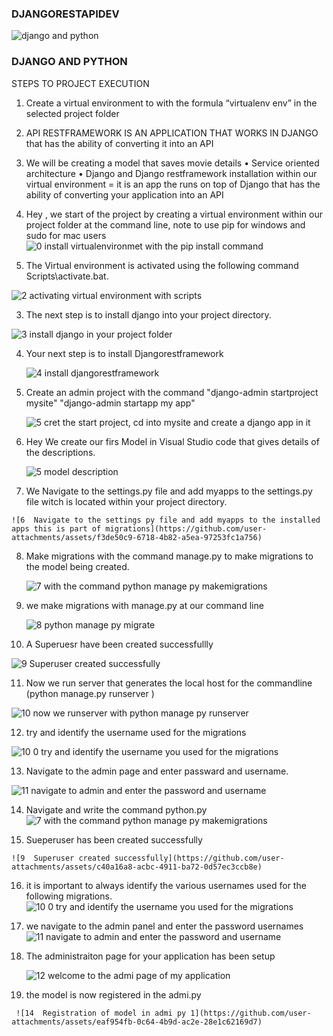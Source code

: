 ### DJANGORESTAPIDEV

![django and python](https://github.com/user-attachments/assets/03c4c47d-69d2-41ff-88b4-d83710ee43f5)


 ### DJANGO AND PYTHON

 STEPS TO PROJECT EXECUTION
 
1.	Create a virtual environment to with the formula “virtualenv env” in the selected project folder
2.	API RESTFRAMEWORK IS AN APPLICATION THAT WORKS IN DJANGO  that has the ability of converting it into an API
3.	We will be creating a model that saves movie details
•	Service oriented architecture 
•	Django and Django restframework installation within our virtual environment = it is an app the runs on top of Django that has the ability of converting your application into an API

1.  Hey , we start of the project by creating a virtual environment within our project folder at the command line, note to use pip for windows and sudo for mac users
   ![0  install virtualenvironmet with the pip install command](https://github.com/user-attachments/assets/ad2dd075-d7af-4871-816e-b8c88df8c23f)

2. The Virtual environment is activated using the following command    Scripts\activate.bat.
   
![2  activating virtual environment with scripts](https://github.com/user-attachments/assets/894b1b6c-2d9a-4a4c-8363-6e7ef0dabd11)

3. The next step is to install django into your project directory.

 ![3  install django in your project folder](https://github.com/user-attachments/assets/56416e7e-bc33-4973-b3be-7df14ac927db)

4. Your next step is to install Djangorestframework

   ![4  install djangorestframework](https://github.com/user-attachments/assets/a44835bf-bda3-4c76-85d7-64e8c02f4375)

5. Create an admin project with the command
   "django-admin startproject mysite"
   "django-admin startapp my app"

   ![5  cret the start project, cd into mysite and create a django app in it](https://github.com/user-attachments/assets/06da29be-969b-4fbe-82e7-38b66d5c83f5)

6. Hey We create our firs Model in Visual Studio code that gives details of the descriptions.
   
   ![5  model description](https://github.com/user-attachments/assets/022203eb-1ea6-4661-a0a2-d8a7e41a144c)

7.   We Navigate to the settings.py file and add myapps to the settings.py file witch is located within your project directory.

    ![6  Navigate to the settings py file and add myapps to the installed apps this is part of migrations](https://github.com/user-attachments/assets/f3de50c9-6718-4b82-a5ea-97253fc1a756)

8. Make migrations with the command manage.py to make migrations to the model being created.

   ![7 with the command python manage py makemigrations](https://github.com/user-attachments/assets/63933d00-af74-4cd2-8833-104d6bd9ea8b)

9. we make migrations with manage.py at our command line
    
    ![8  python manage py migrate](https://github.com/user-attachments/assets/36e9c5e8-a296-4579-aa6a-5ef5541f3999)

10. A Superuesr have been created successfullly
    
  ![9  Superuser created successfully](https://github.com/user-attachments/assets/d403615e-4ab8-419a-a2a4-3fcbf602b12a)

11. Now we run server that generates the local host for the commandline (python manage.py runserver )

![10 now we runserver with python manage py runserver](https://github.com/user-attachments/assets/30f5e561-6bc7-4129-923a-29d32cfe2502)

12. try and identify the username used for the migrations

  ![10 0 try and identify the username you used for the migrations](https://github.com/user-attachments/assets/73d9e5e0-f097-4fb8-8ef9-e9dd9c8a8ee1)

13.   Navigate to the admin page and enter passward and username.

   ![11  navigate to  admin and enter the password and username](https://github.com/user-attachments/assets/22b8da1c-1e23-461a-8adc-1254893d8371)

14. Navigate and write the command python.py 
   ![7 with the command python manage py makemigrations](https://github.com/user-attachments/assets/b2032d5e-ddc2-48f3-b9aa-253b8e50cc96)

 15.    Sueperuser has been created successfully

    ![9  Superuser created successfully](https://github.com/user-attachments/assets/c40a16a8-acbc-4911-ba72-0d57ec3ccb8e)

16. it is important to always identify the various usernames used for the following migrations.
    ![10 0 try and identify the username you used for the migrations](https://github.com/user-attachments/assets/f306925e-4be9-4744-b7dd-40bdd9ad2581)

17. we navigate to the admin panel and enter the password usernames
    ![11  navigate to  admin and enter the password and username](https://github.com/user-attachments/assets/55b224bd-27ce-4016-b3f6-4814271d21b8)

18. The administraiton page for your application has been setup

    ![12  welcome to the admi page of my application](https://github.com/user-attachments/assets/fe0a828e-57ce-4b8e-ac1c-6a7b888aea62)


 18.   the model is now registered in the admi.py

     ![14  Registration of model in admi py 1](https://github.com/user-attachments/assets/eaf954fb-0c64-4b9d-ac2e-28e1c62169d7)



   
   
